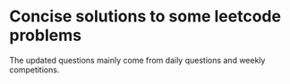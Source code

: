 # Concise solutions to some leetcode problems
The updated questions mainly come from daily questions and weekly competitions.
